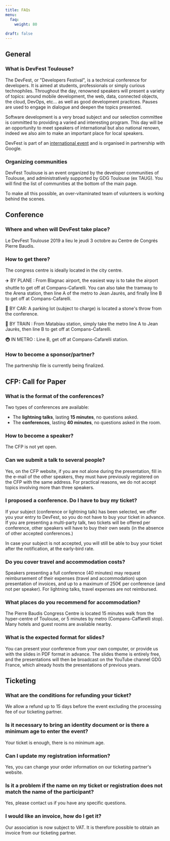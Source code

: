 ```yaml
---
title: FAQs
menu:
  faq:
    weight: 80
    
draft: false
---
```


## General

### What is DevFest Toulouse?

The DevFest, or "Developers Festival", is a technical conference for developers.
It is aimed at students, professionals or simply curious technophiles.
Throughout the day, renowned speakers will present a variety of topics: around mobile development, the web, data, connected objects, the cloud, DevOps, etc... as well as good development practices.
Pauses are used to engage in dialogue and deepen the topics presented.

Software development is a very broad subject and our selection committee is committed to providing a varied and interesting program.
This day will be an opportunity to meet speakers of international but also national renown, indeed we also aim to make an important place for local speakers.

DevFest is part of an [international event](https://developers.google.com/events/devfest/) and is organised in partnership with Google.


### Organizing communities

DevFest Toulouse is an event organized by the developer communities of Toulouse, and administratively supported by GDG Toulouse (ex TAUG).
You will find the list of communities at the bottom of the main page.

To make all this possible, an over-vitaminated team of volunteers is working behind the scenes.

## Conference

### Where and when will DevFest take place?

Le DevFest Toulouse 2019 a lieu le jeudi 3 octobre au Centre de Congrés Pierre Baudis.

### How to get there?

The congress centre is ideally located in the city centre.

:airplane: BY PLANE :
From Blagnac airport, the easiest way is to take the airport shuttle to get off at Compans-Cafarelli. You can also take the tramway to the Arena station, then line A of the metro to Jean Jaurès, and finally line B to get off at Compans-Cafarelli.

:car: BY CAR:
A parking lot (subject to charge) is located a stone's throw from the conference.

:train: BY TRAIN :
From Matabiau station, simply take the metro line A to Jean Jaurès, then line B to get off at Compans-Cafarelli.

:metro: IN METRO :
Line B, get off at Compans-Cafarelli station.


### How to become a sponsor/partner?

The partnership file is currently being finalized.

## CFP: Call for Paper

### What is the format of the conferences?

Two types of conferences are available:

- The **lightning talks**, lasting **15 minutes**, no questions asked.
- The **conferences**, lasting **40 minutes**, no questions asked in the room.


### How to become a speaker?

The CFP is not yet open.

### Can we submit a talk to several people?

Yes, on the CFP website, if you are not alone during the presentation, fill in the e-mail of the other speakers, they must have previously registered on the CFP with the same address.
For practical reasons, we do not accept topics involving more than three speakers.

### I proposed a conference. Do I have to buy my ticket?

If your subject (conference or lightning talk) has been selected, we offer you your entry to DevFest, so you do not have to buy your ticket in advance.
If you are presenting a multi-party talk, two tickets will be offered per conference, other speakers will have to buy their own seats (in the absence of other accepted conferences.)

In case your subject is not accepted, you will still be able to buy your ticket after the notification, at the early-bird rate.

### Do you cover travel and accommodation costs?

Speakers presenting a full conference (40 minutes) may request reimbursement of their expenses (travel and accommodation) upon presentation of invoices, and up to a maximum of 250€ per conference (and not per speaker).
For lightning talks, travel expenses are not reimbursed.

### What places do you recommend for accommodation?

The Pierre Baudis Congress Centre is located 15 minutes walk from the hyper-centre of Toulouse, or 5 minutes by metro (Compans-Caffarelli stop).
Many hotels and guest rooms are available nearby.

### What is the expected format for slides?

You can present your conference from your own computer, or provide us with the slides in PDF format in advance.
The slides theme is entirely free, and the presentations will then be broadcast on the YouTube channel GDG France, which already hosts the presentations of previous years.


## Ticketing

### What are the conditions for refunding your ticket?

We allow a refund up to 15 days before the event excluding the processing fee of our ticketing partner.

### Is it necessary to bring an identity document or is there a minimum age to enter the event?

Your ticket is enough, there is no minimum age.

### Can I update my registration information?

Yes, you can change your order information on our ticketing partner's website.

### Is it a problem if the name on my ticket or registration does not match the name of the participant?

Yes, please contact us if you have any specific questions.

### I would like an invoice, how do I get it?

Our association is now subject to VAT. It is therefore possible to obtain an invoice from our ticketing partner.
